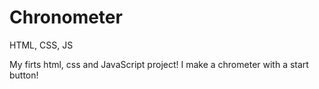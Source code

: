 # Chronometer
HTML, CSS, JS

My firts html, css and JavaScript project! I make a chrometer with a start button!

